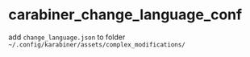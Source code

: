# carabiner_change_language_conf

add `change_language.json` to folder
`~/.config/karabiner/assets/complex_modifications/`
